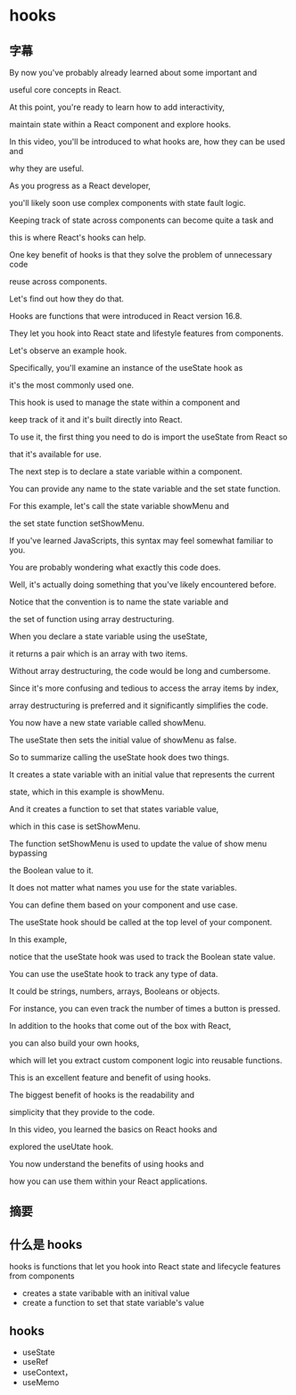 # hooks
## 字幕
By now you've probably already learned about some important and 

useful core concepts in React. 

At this point, you're ready to learn how to add interactivity, 

maintain state within a React component and explore hooks. 

In this video, you'll be introduced to what hooks are, how they can be used and 

why they are useful. 

As you progress as a React developer, 

you'll likely soon use complex components with state fault logic. 

Keeping track of state across components can become quite a task and 

this is where React's hooks can help. 

One key benefit of hooks is that they solve the problem of unnecessary code 

reuse across components. 

Let's find out how they do that. 

Hooks are functions that were introduced in React version 16.8. 

They let you hook into React state and lifestyle features from components. 

Let's observe an example hook. 

Specifically, you'll examine an instance of the useState hook as 

it's the most commonly used one. 

This hook is used to manage the state within a component and 

keep track of it and it's built directly into React. 

To use it, the first thing you need to do is import the useState from React so 

that it's available for use. 

The next step is to declare a state variable within a component. 

You can provide any name to the state variable and the set state function. 

For this example, let's call the state variable showMenu and 

the set state function setShowMenu. 

If you've learned JavaScripts, this syntax may feel somewhat familiar to you. 

You are probably wondering what exactly this code does. 

Well, it's actually doing something that you've likely encountered before. 

Notice that the convention is to name the state variable and 

the set of function using array destructuring. 

When you declare a state variable using the useState, 

it returns a pair which is an array with two items. 

Without array destructuring, the code would be long and cumbersome. 

Since it's more confusing and tedious to access the array items by index, 

array destructuring is preferred and it significantly simplifies the code. 

You now have a new state variable called showMenu. 

The useState then sets the initial value of showMenu as false. 

So to summarize calling the useState hook does two things. 

It creates a state variable with an initial value that represents the current 

state, which in this example is showMenu. 

And it creates a function to set that states variable value, 

which in this case is setShowMenu. 

The function setShowMenu is used to update the value of show menu bypassing 

the Boolean value to it. 

It does not matter what names you use for the state variables. 

You can define them based on your component and use case. 

The useState hook should be called at the top level of your component. 

In this example, 

notice that the useState hook was used to track the Boolean state value. 

You can use the useState hook to track any type of data. 

It could be strings, numbers, arrays, Booleans or objects. 

For instance, you can even track the number of times a button is pressed. 

In addition to the hooks that come out of the box with React, 

you can also build your own hooks, 

which will let you extract custom component logic into reusable functions. 

This is an excellent feature and benefit of using hooks. 

The biggest benefit of hooks is the readability and 

simplicity that they provide to the code. 

In this video, you learned the basics on React hooks and 

explored the useUtate hook. 

You now understand the benefits of using hooks and 

how you can use them within your React applications.

## 摘要
## 什么是 hooks

hooks is functions that let you hook into React state and lifecycle features from components 

- creates a state varibable with an initival value
- create a function to set that state variable's value

## hooks

- useState
- useRef
- useContext，
- useMemo

